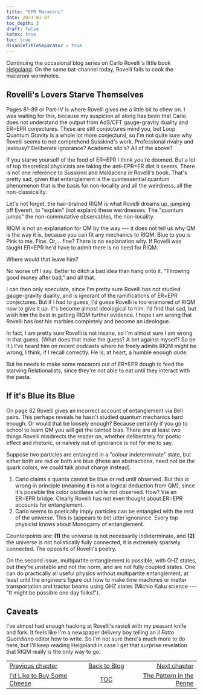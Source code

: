 ```yaml
---
title: "EPR Macaroni"
date: 2023-01-07
toc_depth: 3
draft: false
katex: true
toc: true
disableTitleSeparator : true
---
```


Continuing the occasional blog series on Carlo Rovelli's little book 
[Helgoland](https://www.goodreads.com/book/show/55801224-helgoland). 
On the same bat-channel today, Rovelli fails to cook the macaroni wormholes.

## Rovelli's Lovers Starve Themselves

Pages 81-89 or Part-IV is where Rovelli gives me a little bit to chew on. I was 
waiting for this, because my suspicion all along has been that Carlo does not 
understand the output from AdS/CFT gauge-gravity duality and ER=EPR conjectures. 
These are still conjectures mind you, but Loop Quantum Gravity is a whole lot more 
conjectural, so I'm not quite sure why Rovelli seems to not comprehend Susskind's 
work. Professional rivalry and jealousy? Deliberate ignorance? Academic silo's? All 
of the above?

If you starve yourself of the food of ER=EPR I think you're doomed. But a lot of top 
theoretical physicists are taking the anti-EPR=ER diet it seems. There is not one 
reference to Susskind and Maldacena in Rovelli's book. That's pretty sad, given that 
entanglement is the quintessential quantum phenomenon that is the basis for 
non-locality and all the weirdness, all the non-classicality.

Let's not forget, the hair-brained RIQM is what Rovelli dreams up, jumping off 
Everett, to "explain" (not explain) these weirdnesses. The "quantum jumps" the 
non-commutative observables, the non-locality. 

RIQM is not an explanation for QM by the way --- it does not tell us why QM is the 
way it is, because you can fit any mechanics to RIQM. Blue to you is Pink to me. 
Fine. Or,... fine? There is no explanation why.
If Rovelli was taught ER=EPR he'd have to admit there is no need for RIQM.

Where would that leave him?

No worse off I say. Better to ditch a bad idea than hang onto it. 
"Throwing good money after bad," and all that.

I can then only speculate, since I'm pretty sure Rovelli has not studied 
gauge-gravity duality, and is ignorant of the ramifications of ER=EPR conjectures. 
But if I had to guess, I'd guess Rovelli is too enamored of RIQM now to give it up. 
It's become almost ideological to him. I'd find that sad, but wish him the best in 
getting RIQM further evidence. I hope I am wrong that Rovelli has lost his marbles completely and become an ideologue.

In fact, I am pretty sure Rovelli is not insane, so I'm almost sure I am wrong in 
that guess. (What does that make the guess? A bet against myself? So be it.) I've 
heard him on recent podcasts where he freely admits RIQM might be wrong, I think, 
if I recall correctly. He is, at heart, a humble enough dude.

But he needs to make some macaroni out of ER=EPR dough to feed the starving 
Relationalists, since they're not able to eat until they interact with the pasta.


## If it's Blue its Blue

On page 82 Rovelli gives an incorrect account of entanglement via Bell pairs. 
This perhaps reveals he hasn't studied quantum mechanics hard enough.  Or would that 
be loosely enough? Because certainly if you go to school to learn QM you will get the 
tainted bias. There are at least two things Rovelli misdirects the reader on, whether 
deliberately for poetic effect and rhetoric, or naïvely out of ignorance is not for 
me to say.

Suppose two particles are entangled in a "colour indeterminate" state, but either 
both are red or both are blue (these are abstractions, need not be the quark colors, 
we could talk about charge instead).

1. Carlo claims a quanta cannot be blue or red until observed. But this is wrong in 
principle (meaning it is not a logical deduction from QM), since it's possible the 
color oscillates while not observed. How? Via an ER=EPR bridge. Clearly Rovelli has 
not even thought about ER=EPR accounts for entanglement.
2. Carlo seems to poetically imply particles can be entangled with the rest of the 
universe. This is (appears to be) utter ignorance. Every top physicist knows about 
Monogamy of entanglement. 

Counterpoints are: **(1)** the universe is not necessarily indeterminate, and 
**(2)** the universe is not holistically fully connected, it is extremely 
sparsely connected. The opposite of Rovelli's poetry.

On the second issue, multipartite entanglement is possible, with GHZ states, but 
they're unstable and not the norm, and are not fully coupled states. One can do 
practically all useful physics without multipartite entanglement, at least until the 
engineers figure out how to make time machines or matter transportation and tractor 
beams using GHZ states (Michio Kaku science --- "It might be possible one day 
folks!").

## Caveats

I've almost had enough hacking at Rovelli's ravioli with my peasant knife and fork. 
It feels like I'm a newspaper delivery boy telling an *il Fatto Quotidiano* editor how 
to write. So I'm not sure there's much more to do here, but I'll keep reading 
Helgoland in case I get that surprise revelation that RIQM really is the only way to 
go.


<table style="border-collapse: collapse; border=0;">
    <colgroup>
       <col span="1" style="width: 40%;">
       <col span="1" style="width: 25%;">
       <col span="1" style="width: 45%;">
    </colgroup>
<tr style="border: 1px solid color:#0f0f0f;">
<td style="border: 1px solid color:#0f0f0f;"><a href="../13_idliketobuysomecheese">Previous chapter</a></td>
<td style="border: 1px solid color:#0f0f0f; text-align:center;"><a href="../">Back to Blog</a></td>
<td style="border: 1px solid color:#0f0f0f; text-align:right;"><a href="../16_pattern_in_penne">Next chapter</a></td>
</tr>
<tr style="border: 1px solid color:#0f0f0f;">
<td style="border: 1px solid color:#0f0f0f;"><a href="../13_idliketobuysomecheese">I'd Like to Buy Some Cheese</a></td>
<td style="border: 1px solid color:#0f0f0f; text-align:center;"><a href="../">TOC</a></td>
<td style="border: 1px solid color:#0f0f0f; text-align:right;"><a href="../16_pattern_in_penne">The Pattern in the Penne</a></td>
</tr>
</table>
